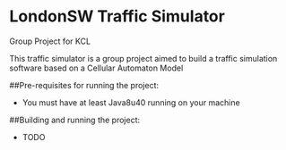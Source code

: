 # LondonSW Traffic Simulator
Group Project for KCL

This traffic simulator is a group project aimed to build a traffic simulation software based on a Cellular Automaton Model

##Pre-requisites for running the project:
- You must have at least Java8u40 running on your machine

##Building and running the project:
- TODO
